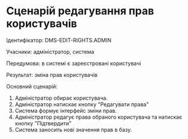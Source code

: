 # Сценарій редагування прав користувачів

Ідентифікатор: DMS-EDIT-RIGHTS.ADMIN

Учасники: aдміністратор, система

Передумова: в системі є зареєстровані користувачі

Результат: зміна прав користувачів

Основний сценарій:
   1. Адміністратор обирає користувача.
   2. Адміністратор натискає кнопку "Редагувати права"
   3. Система формує інтерфейс зміни прав.
   4. Адміністратор редагує права обраного користувача та натискає кнопку "Підтвердити"
   5. Система заносить нові значення прав в базу. 
   
